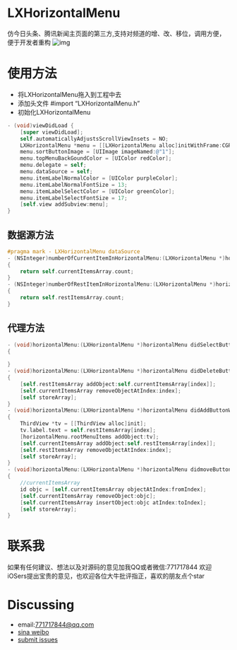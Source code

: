 # LXHorizontalMenu
仿今日头条、腾讯新闻主页面的第三方,支持对频道的增、改、移位，调用方便，便于开发者重构
![img](https://github.com/NiceForMe/LXHorizontalMenu/blob/master/LXHorizontalMenu%20gif.gif)
# 使用方法
- 将LXHorizontalMenu拖入到工程中去
- 添加头文件 #import “LXHorizontalMenu.h”
- 初始化LXHorizontalMenu
```objective-c
- (void)viewDidLoad {
    [super viewDidLoad];
    self.automaticallyAdjustsScrollViewInsets = NO;
    LXHorizontalMenu *menu = [[LXHorizontalMenu alloc]initWithFrame:CGRectMake(0, 66, self.view.frame.size.width, self.view.frame.size.height) showSortMenu:YES currentItemArray:self.currentItemsArray restItemArray:self.restItemsArray rootMenuItems:[self rootMenuArray] topMenuHeight:50];
    menu.sortButtonImage = [UIImage imageNamed:@"1"];
    menu.topMenuBackGoundColor = [UIColor redColor];
    menu.delegate = self;
    menu.dataSource = self;
    menu.itemLabelNormalColor = [UIColor purpleColor];
    menu.itemLabelNormalFontSize = 13;
    menu.itemLabelSelectColor = [UIColor greenColor];
    menu.itemLabelSelectFontSize = 17;
    [self.view addSubview:menu];
}
```
## 数据源方法
```objective-c
#pragma mark - LXHorizontalMenu dataSource
- (NSInteger)numberOfCurrentItemInHorizontalMenu:(LXHorizontalMenu *)horizontalMenu
{
    return self.currentItemsArray.count;
}
- (NSInteger)numberOfRestItemInHorizontalMenu:(LXHorizontalMenu *)horizontalMenu
{
    return self.restItemsArray.count;
}
 ```
## 代理方法
```objective-c
- (void)horizontalMenu:(LXHorizontalMenu *)horizontalMenu didSelectButtonWithIndex:(NSInteger)index
{
    
}
- (void)horizontalMenu:(LXHorizontalMenu *)horizontalMenu didDeleteButtonWithIndex:(NSInteger)index
{
    [self.restItemsArray addObject:self.currentItemsArray[index]];
    [self.currentItemsArray removeObjectAtIndex:index];
    [self storeArray];
}
- (void)horizontalMenu:(LXHorizontalMenu *)horizontalMenu didAddButtonWithIndex:(NSInteger)index
{
    ThirdView *tv = [[ThirdView alloc]init];
    tv.label.text = self.restItemsArray[index];
    [horizontalMenu.rootMenuItems addObject:tv];
    [self.currentItemsArray addObject:self.restItemsArray[index]];
    [self.restItemsArray removeObjectAtIndex:index];
    [self storeArray];
}
- (void)horizontalMenu:(LXHorizontalMenu *)horizontalMenu didmoveButtonFromIndex:(NSInteger)fromIndex toIndex:(NSInteger)toIndex
{
    //currentItemsArray
    id objc = [self.currentItemsArray objectAtIndex:fromIndex];
    [self.currentItemsArray removeObject:objc];
    [self.currentItemsArray insertObject:objc atIndex:toIndex];
    [self storeArray];
}
```
# 联系我
如果有任何建议、想法以及对源码的意见加我QQ或者微信:771717844
欢迎iOSers提出宝贵的意见，也欢迎各位大牛批评指正，喜欢的朋友点个star
# Discussing
- email:771717844@qq.com
- [sina weibo](http://weibo.com/2759926645/profile?rightmod=1&wvr=6&mod=personinfo&is_all=1)
- [submit issues](https://github.com/NiceForMe/LXPopOverMenu/issues)
